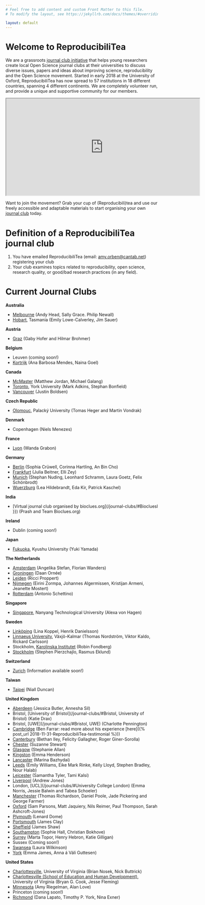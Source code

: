 ```yaml
---
# Feel free to add content and custom Front Matter to this file.
# To modify the layout, see https://jekyllrb.com/docs/themes/#overriding-theme-defaults

layout: default
---
```


# **Welcome to ReproducibiliTea**

We are a grassroots [journal club initiative](/about/) that helps young researchers create local Open Science journal clubs at their universities to discuss diverse issues, papers and ideas about improving science, reproducibility and the Open Science movement. Started in early 2018 at the University of Oxford, ReproducibiliTea has now spread to 57 institutions in 18 different countries, spanning 4 different continents. We are completely volunteer run, and provide a unique and supportive community for our members.

<div id="map">
    <iframe src="https://www.google.com/maps/d/embed?mid=1K1Z3VYsgIDT7ynQraHrTD16TfJM6Wf3k" width="640" height="320"></iframe>
</div>

Want to join the movement? Grab your cup of (Reproducibili)tea and use our freely accessible and adaptable materials to start organising your own [journal club](/journal-clubs/) today.

# Definition of a ReproducibiliTea journal club

1. You have emailed ReproducibiliTea (email: amy.orben@cantab.net) registering your club
2. Your club examines topics related to reproducibility, open science, research quality, or good/bad research practices (in any field).

# Current Journal Clubs

**Australia**
- [Melbourne](/journal-clubs/#Melbourne) (Andy Head, Sally Grace. Philip Newall)
- [Hobart](/journal-clubs/#Hobart), Tasmania (Emily Lowe-Calverley, Jim Sauer)

**Austria**
- [Graz](/journal-clubs/#Graz) (Gaby Hofer and Hilmar Brohmer)

**Belgium**
- Leuven (coming soon!)
- [Kortrijk](/journal-clubs/#Kortrijk) (Ana Barbosa Mendes, Naina Goel)

**Canada**
- [McMaster](/journal-clubs/#McMaster) (Matthew Jordan, Michael Galang)
- [Toronto](/journal-clubs/#Toronto), York University (Mark Adkins, Stephan Bonfield)
- [Vancouver](/journal-clubs/#Vancouver) (Justin Boldsen)

**Czech Republic**
- [Olomouc](/journal-clubs/#Olomouc), Palacký University (Tomas Heger and Martin Vondrak)

**Denmark**
- Copenhagen (Niels Menezes)

**France**
- [Lyon](/journal-clubs/#Lyon') (Wanda Grabon)

**Germany**
- [Berlin](/journal-clubs/#Berlin) (Sophia Crüwell, Corinna Hartling, An Bin Cho)
- [Frankfurt](/journal-clubs/#Frankfurt) (Julia Beitner, Elli Zey)
- [Munich](/journal-clubs/#Munich) (Stephan Nuding, Leonhard Schramm, Laura Goetz, Felix Schönbrodt)
- [Wuerzburg](/journal-clubs/#Wuerzburg) (Lea Hildebrandt, Eda Kir, Patrick Kaschel)

**India**
- [Virtual journal club organised by bioclues.org](/journal-clubs/#Biocluesl }}) (Prash and  Team  Bioclues.org)

**Ireland**
- Dublin (coming soon!)

**Japan**
- [Fukuoka](/journal-clubs/#Fukuoka), Kyushu University (Yuki Yamada)

**The Netherlands**
- [Amsterdam](/journal-clubs/#Amsterdam) (Angelika Stefan, Florian Wanders)
- [Groningen](/journal-clubs/#Groningen) (Daan Ornée)
- [Leiden](/journal-clubs/#Leiden) (Ricci Proppert)
- [Nijmegen](/journal-clubs/#Nijmegen) (Eirini Zormpa, Johannes Algermissen, Kristijan Armeni, Jeanette Mostert)
- [Rotterdam](/journal-clubs/#Rotterdam) (Antonio Schettino)

**Singapore**
- [Singapore](/journal-clubs/#Singapore), Nanyang Technological University (Alexa von Hagen)

**Sweden**
- [Linköping](/journal-clubs/#Linköping) (Lina Koppel, Henrik Danielsson)
- [Linnaeus University](/journal-clubs/#Växjö-Kalmar), Växjö-Kalmar (Thomas Nordström, Viktor Kaldo, Rickard Carlsson)
- Stockholm, [Karolinska Institutet](/journal-clubs/#Karolinska) (Robin Fondberg)
- [Stockholm](/journal-clubs/#Stockholm) (Stephen Pierzchajlo, Rasmus Eklund)

**Switzerland**
- [Zurich](/journal-clubs/#Zurich) (Information available soon!)

**Taiwan**
- [Taipei](/journal-clubs/#Taipei) (Niall Duncan)

**United Kingdom**
- [Aberdeen](/journal-clubs/#Aberdeen) (Jessica Butler, Annesha Sil)
- Bristol, [University of Bristol](/journal-clubs/#Bristol, University of Bristol) (Katie Drax)
- Bristol, [UWE](/journal-clubs/#Bristol, UWE) (Charlotte Pennington)
- [Cambridge](/journal-clubs/#Cambridge%20ExPsy) (Ben Farrar: read more about his experience [here]({% post_url 2018-11-31-ReproducibiliTea-testimonial %}))
- [Canterbury](/_journal-clubs/#Canterbury) (Bethan Iley, Felicity Gallagher, Roger Giner-Sorolla)
- [Chester](/journal-clubs/#Chester) (Suzanne Stewart)
- [Glasgow](/journal-clubs/#Glasgow) (Stephanie Allan)
- [Kingston](/journal-clubs/#Kingston) (Emma Henderson)
- [Lancaster](/journal-clubs/#Lancaster) (Marina Bazhydai)
- [Leeds](/journal-clubs/#Leeds) (Emily Williams, Eike Mark Rinke, Kelly Lloyd, Stephen Bradley, Nour Halab)
- [Leicester](/journal-clubs/#Leicester) (Samantha Tyler, Tami Kalsi)
- [Liverpool](/journal-clubs/#Liverpool) (Andrew Jones)
- London, [UCL](/journal-clubs/#University College London) (Emma Norris, Jessie Balwin and Tabea Schoeler)
- [Manchester](/journal-clubs/#Manchester) (Thomas Richardson, Daniel Poole, Jade Pickering and George Farmer)
- [Oxford](/journal-clubs/#Oxford) (Sam Parsons, Matt Jaquiery, Nils Reimer, Paul Thompson, Sarah Ashcroft-Jones)
- [Plymouth](/_journal-clubs/#Plymouth) (Lenard Dome)
- [Portsmouth](/journal-clubs/#Portsmouth) (James Clay)
- [Sheffield](/journal-clubs/#Sheffield) (James Shaw)
- [Southampton](/journal-clubs/#Southampton) (Sophie Hall, Christian Bokhove)
- [Surrey](/journal-clubs/#Surrey) (Marta Topor, Henry Hebron, Katie Gilligan)
- Sussex (Coming soon!)
- [Swansea](/journal-clubs/#Swansea) (Laura Wilkinson)
- [York](/journal-clubs/#York) (Emma James, Anna á Váli Guttesen)

**United States**
- [Charlottesville](/journal-clubs/#Charlottesville), University of Virginia (Brian Nosek, Nick Buttrick)
- [Charlottesville (School of Education and Human Development)](/journal-clubs/#Charlottesville%20(School%20of%20Education%20and%20Human%20Development)), University of Virginia (Bryan G. Cook, Jesse Fleming)
- [Minnesota](/journal-clubs/#Minnesota) (Amy Riegelman, Alan Love)
- Princeton (coming soon!)
- [Richmond](/journal-clubs/#Richmond,%20Virginia%20(RVA)) (Dana Lapato, Timothy P. York, Nina Exner)
